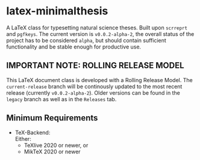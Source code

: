 # latex-minimalthesis
A LaTeX class for typesetting natural science theses. Built upon `scrreprt` and `pgfkeys`. The current version is `v0.0.2-alpha-2`, the overall status of the project has to be considered `alpha`, but should contain sufficient functionality and be stable enough for productive use.

## IMPORTANT NOTE: ROLLING RELEASE MODEL
This LaTeX document class is developed with a Rolling Release Model. The `current-release` branch will be continously updated to the most recent release (currently `v0.0.2-alpha-2`).
Older versions can be found in the `legacy` branch as well as in the `Releases` tab.

## Minimum Requirements
- TeX-Backend: <br>
  Either:
  - TeXlive 2020 or newer, or
  - MikTeX 2020 or newer
